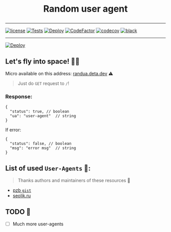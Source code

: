 # <p align="center">Random user agent</p>

---

[![license](https://img.shields.io/github/license/somespecialone/random-user-agent)](https://github.com/somespecialone/random-user-agent/blob/master/LICENSE)
[![Tests](https://github.com/somespecialone/random-user-agent/actions/workflows/tests.yml/badge.svg)](https://github.com/somespecialone/random-user-agent/actions/workflows/tests.yml)
[![Deploy](https://github.com/somespecialone/random-user-agent/actions/workflows/deploy.yml/badge.svg)](https://github.com/somespecialone/random-user-agent/actions/workflows/deploy.yml)
[![CodeFactor](https://www.codefactor.io/repository/github/somespecialone/random-user-agent/badge)](https://www.codefactor.io/repository/github/somespecialone/random-user-agent)
[![codecov](https://codecov.io/gh/somespecialone/random-user-agent/branch/master/graph/badge.svg?token=H3JL81SL7P)](https://codecov.io/gh/somespecialone/random-user-agent)
[![black](https://img.shields.io/badge/code%20style-black-000000.svg)](https://github.com/psf/black)

---

[![Deploy](https://button.deta.dev/1/svg)](https://go.deta.dev/deploy?repo=https://github.com/somespecialone/random-user-agent.git)

## Let's fly into space! 🚀✨

Micro available on this address: [randua.deta.dev](https://randua.deta.dev) ⚠

> Just do `GET` request to `/`!

### Response:

```json5
{
  "status": true, // boolean
  "ua": "user-agent"  // string
}
```
If error:

```json5
{
  "status": false, // boolean
  "msg": "error msg"  // string
}
```

## List of used `User-Agents` 🤖:

> Thanks authors and maintainers of these resources 🙏

- [pzb `gist`](https://gist.github.com/pzb/b4b6f57144aea7827ae4)
- [seolik.ru](https://seolik.ru/user-agents-list)

## TODO 📑

- [ ] Much more user-agents
